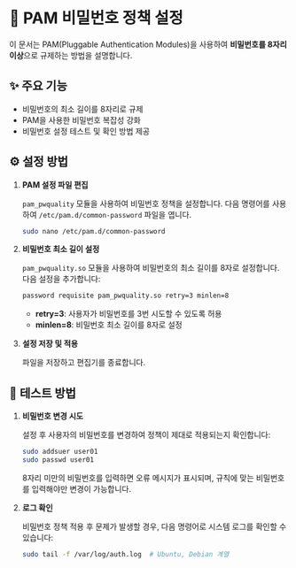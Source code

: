 # 🔐 PAM 비밀번호 정책 설정

이 문서는 PAM(Pluggable Authentication Modules)을 사용하여 **비밀번호를 8자리 이상**으로 규제하는 방법을 설명합니다.

## ✨ 주요 기능

- 비밀번호의 최소 길이를 8자리로 규제
- PAM을 사용한 비밀번호 복잡성 강화
- 비밀번호 설정 테스트 및 확인 방법 제공

## ⚙️ 설정 방법

1. **PAM 설정 파일 편집**
   
   `pam_pwquality` 모듈을 사용하여 비밀번호 정책을 설정합니다. 다음 명령어를 사용하여 `/etc/pam.d/common-password` 파일을 엽니다.

   ```bash
   sudo nano /etc/pam.d/common-password
   ```

2. **비밀번호 최소 길이 설정**
   
   `pam_pwquality.so` 모듈을 사용하여 비밀번호의 최소 길이를 8자로 설정합니다. 다음 설정을 추가합니다:

   ```bash
   password requisite pam_pwquality.so retry=3 minlen=8
   ```

   - **retry=3**: 사용자가 비밀번호를 3번 시도할 수 있도록 허용
   - **minlen=8**: 비밀번호 최소 길이를 8자로 설정

3. **설정 저장 및 적용**

   파일을 저장하고 편집기를 종료합니다.

## 🧪 테스트 방법

1. **비밀번호 변경 시도**

   설정 후 사용자의 비밀번호를 변경하여 정책이 제대로 적용되는지 확인합니다:

   ```bash
   sudo addsuer user01
   sudo passwd user01
   ```

   8자리 미만의 비밀번호를 입력하면 오류 메시지가 표시되며, 규칙에 맞는 비밀번호를 입력해야만 변경이 가능합니다.

2. **로그 확인**

   비밀번호 정책 적용 후 문제가 발생할 경우, 다음 명령어로 시스템 로그를 확인할 수 있습니다:

   ```bash
   sudo tail -f /var/log/auth.log  # Ubuntu, Debian 계열
   ```

